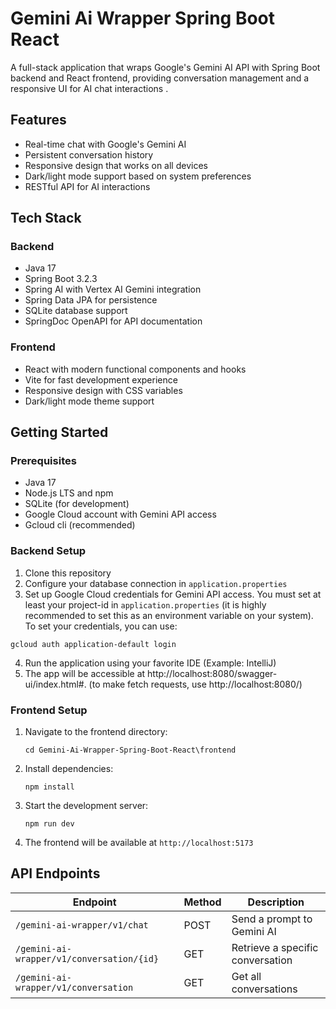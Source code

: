 # Gemini Ai Wrapper Spring Boot React
 A full-stack application that wraps Google's Gemini AI API with Spring Boot backend and React frontend,
 providing conversation management and a responsive UI for AI chat interactions .

## Features

- Real-time chat with Google's Gemini AI
- Persistent conversation history
- Responsive design that works on all devices
- Dark/light mode support based on system preferences
- RESTful API for AI interactions

## Tech Stack

### Backend
- Java 17
- Spring Boot 3.2.3
- Spring AI with Vertex AI Gemini integration
- Spring Data JPA for persistence
- SQLite database support
- SpringDoc OpenAPI for API documentation

### Frontend
- React with modern functional components and hooks
- Vite for fast development experience
- Responsive design with CSS variables
- Dark/light mode theme support

## Getting Started

### Prerequisites
- Java 17 
- Node.js LTS and npm
- SQLite (for development)
- Google Cloud account with Gemini API access
- Gcloud cli (recommended)

### Backend Setup
1. Clone this repository
2. Configure your database connection in `application.properties`
3. Set up Google Cloud credentials for Gemini API access.
   You must set at least your project-id in `application.properties` (it is highly recommended to set this as an environment variable on your system).
   To set your credentials, you can use:
``` 
gcloud auth application-default login
   ```
4. Run the application using your favorite IDE (Example: IntelliJ)
5. The app will be accessible at http://localhost:8080/swagger-ui/index.html#. 
(to make fetch requests, use http://localhost:8080/)

### Frontend Setup
1. Navigate to the frontend directory:
   ```
   cd Gemini-Ai-Wrapper-Spring-Boot-React\frontend
   ```
2. Install dependencies:
   ```
   npm install
   ```
3. Start the development server:
   ```
   npm run dev
   ```
4. The frontend will be available at `http://localhost:5173`

## API Endpoints

| Endpoint                                  | Method | Description                      |
|-------------------------------------------|--------|----------------------------------|
| `/gemini-ai-wrapper/v1/chat`              | POST   | Send a prompt to Gemini AI       |
| `/gemini-ai-wrapper/v1/conversation/{id}` | GET    | Retrieve a specific conversation |
| `/gemini-ai-wrapper/v1/conversation`      | GET    | Get all conversations            |



